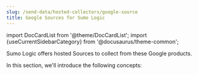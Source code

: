 ```yaml
---
slug: /send-data/hosted-collectors/google-source
title: Google Sources for Sumo Logic
---
```


import DocCardList from '@theme/DocCardList';
import {useCurrentSidebarCategory} from '@docusaurus/theme-common';

Sumo Logic offers hosted Sources to collect from these Google products.

In this section, we'll introduce the following concepts:

<DocCardList items={useCurrentSidebarCategory().items}/>
